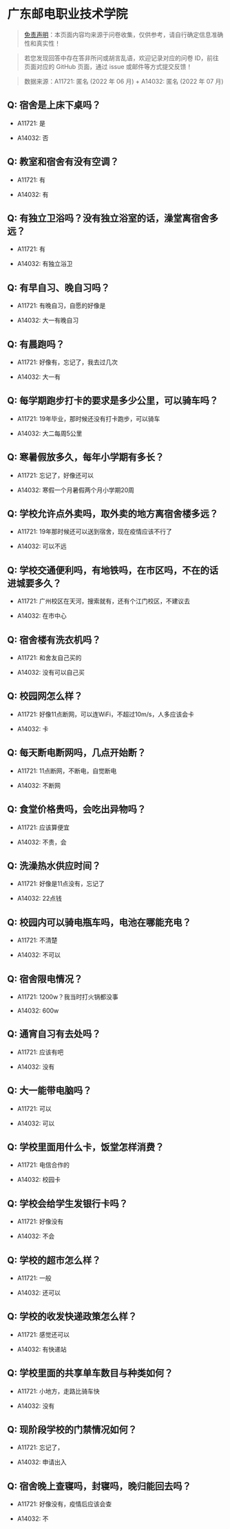 # 广东邮电职业技术学院

> [免责声明](https://colleges.chat/#_3)：本页面内容均来源于问卷收集，仅供参考，请自行确定信息准确性和真实性！

> 若您发现回答中存在答非所问或胡言乱语，欢迎记录对应的问卷 ID，前往页面对应的 GitHub 页面，通过 issue 或邮件等方式提交反馈！

> 数据来源：A11721: 匿名 (2022 年 06 月) + A14032: 匿名 (2022 年 07 月)

## Q: 宿舍是上床下桌吗？

- A11721: 是

- A14032: 否

## Q: 教室和宿舍有没有空调？

- A11721: 有

- A14032: 有

## Q: 有独立卫浴吗？没有独立浴室的话，澡堂离宿舍多远？

- A11721: 有

- A14032: 有独立浴卫

## Q: 有早自习、晚自习吗？

- A11721: 有晚自习，自愿的好像是

- A14032: 大一有晚自习

## Q: 有晨跑吗？

- A11721: 好像有，忘记了，我去过几次

- A14032: 大一有

## Q: 每学期跑步打卡的要求是多少公里，可以骑车吗？

- A11721: 19年毕业，那时候还没有打卡跑步，可以骑车

- A14032: 大二每周5公里

## Q: 寒暑假放多久，每年小学期有多长？

- A11721: 忘记了，好像还可以

- A14032: 寒假一个月暑假两个月小学期20周

## Q: 学校允许点外卖吗，取外卖的地方离宿舍楼多远？

- A11721: 19年那时候还可以送到宿舍，现在疫情应该不行了

- A14032: 可以不远

## Q: 学校交通便利吗，有地铁吗，在市区吗，不在的话进城要多久？

- A11721: 广州校区在天河，搜索就有，还有个江门校区，不建议去

- A14032: 在市中心

## Q: 宿舍楼有洗衣机吗？

- A11721: 和舍友自己买的

- A14032: 没有可以自己买

## Q: 校园网怎么样？

- A11721: 好像11点断网，可以连WiFi，不超过10m/s，人多应该会卡

- A14032: 卡

## Q: 每天断电断网吗，几点开始断？

- A11721: 11点断网，不断电，自觉断电

- A14032: 不断网

## Q: 食堂价格贵吗，会吃出异物吗？

- A11721: 应该算便宜

- A14032: 不贵，会

## Q: 洗澡热水供应时间？

- A11721: 好像是11点没有，忘记了

- A14032: 22点钱

## Q: 校园内可以骑电瓶车吗，电池在哪能充电？

- A11721: 不清楚

- A14032: 不可以

## Q: 宿舍限电情况？

- A11721: 1200w？我当时打火锅都没事

- A14032: 600w

## Q: 通宵自习有去处吗？

- A11721: 应该有吧

- A14032: 没有

## Q: 大一能带电脑吗？

- A11721: 可以

- A14032: 可以

## Q: 学校里面用什么卡，饭堂怎样消费？

- A11721: 电信合作的

- A14032: 校园卡

## Q: 学校会给学生发银行卡吗？

- A11721: 好像没有

- A14032: 不会

## Q: 学校的超市怎么样？

- A11721: 一般

- A14032: 还可以

## Q: 学校的收发快递政策怎么样？

- A11721: 感觉还可以

- A14032: 有快递站

## Q: 学校里面的共享单车数目与种类如何？

- A11721: 小地方，走路比骑车快

- A14032: 没有

## Q: 现阶段学校的门禁情况如何？

- A11721: 忘记了，

- A14032: 申请出入

## Q: 宿舍晚上查寝吗，封寝吗，晚归能回去吗？

- A11721: 好像没有，疫情后应该会查

- A14032: 不


